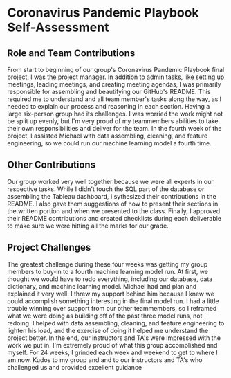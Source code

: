 # Coronavirus Pandemic Playbook Self-Assessment

## Role and Team Contributions

From start to beginning of our group's Coronavirus Pandemic Playbook final project, I was the project manager. In addition to admin tasks, like setting up meetings, leading meetings, and creating meeting agendas, I was primarily responsible for assembling and beautifying our GitHub's README. This required me to understand and all team member's tasks along the way, as I needed to explain our process and reasoning in each section. Having a large six-person group had its challenges. I was worried the work might not be split up evenly, but I'm very proud of my teammembers abilities to take their own responsibilities and deliver for the team. In the fourth week of the project, I assisted Michael with data assembling, cleaning, and feature engineering, so we could run our machine learning model a fourth time. 

## Other Contributions

Our group worked very well together because we were all experts in our respective tasks. While I didn't touch the SQL part of the database or assembling the Tableau dashboard, I sythesized their contributions in the README. I also gave them suggestions of how to present their sections in the written portion and when we presented to the class. Finally, I approved their README contributions and created checklists during each deliverable to make sure we were hitting all the marks for our grade.

## Project Challenges

The greatest challenge during these four weeks was getting my group members to buy-in to a fourth machine learning model run. At first, we thought we would have to redo everything, including our database, data dictionary, and machine learning model. Michael had and plan and explained it very well. I threw my support behind him because I knew we could accomplish something interesting in the final model run. I had a little trouble winning over support from our other teammembers, so I reframed what we were doing as building off of the past three model runs, not redoing. I helped with data assembling, cleaning, and feature engineering to lighten his load, and the exercise of doing it helped me understand the project better. In the end, our instructors and TA's were impressed with the work we put in. I'm extremely proud of what this group accomplished and myself. For 24 weeks, I grinded each week and weekend to get to where I am now. Kudos to my group and and to our instructors and TA's who challenged us and provided excellent guidance
